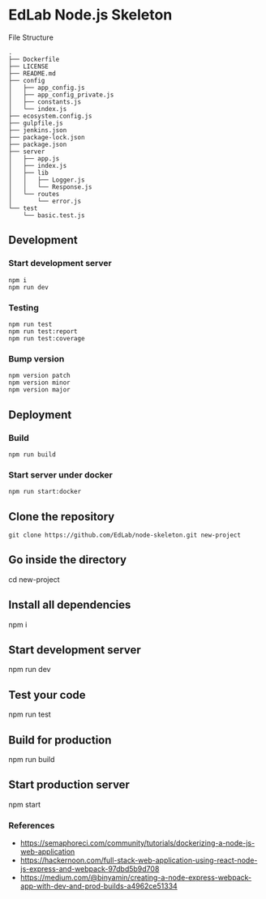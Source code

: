 # EdLab Node.js Skeleton

File Structure

```
.
├── Dockerfile
├── LICENSE
├── README.md
├── config
│   ├── app_config.js
│   ├── app_config_private.js
│   ├── constants.js
│   └── index.js
├── ecosystem.config.js
├── gulpfile.js
├── jenkins.json
├── package-lock.json
├── package.json
├── server
│   ├── app.js
│   ├── index.js
│   ├── lib
│   │   ├── Logger.js
│   │   └── Response.js
│   └── routes
│       └── error.js
└── test
    └── basic.test.js
```

## Development

### Start development server

```
npm i
npm run dev
```

### Testing

```
npm run test
npm run test:report
npm run test:coverage
```

### Bump version

```
npm version patch
npm version minor
npm version major
```

## Deployment

### Build

```
npm run build
```

### Start server under docker

```
npm run start:docker
```

## Clone the repository

```
git clone https://github.com/EdLab/node-skeleton.git new-project
```

## Go inside the directory

cd new-project

## Install all dependencies

npm i

## Start development server

npm run dev

## Test your code

npm run test

## Build for production

npm run build

## Start production server

npm start

### References

- https://semaphoreci.com/community/tutorials/dockerizing-a-node-js-web-application
- https://hackernoon.com/full-stack-web-application-using-react-node-js-express-and-webpack-97dbd5b9d708
- https://medium.com/@binyamin/creating-a-node-express-webpack-app-with-dev-and-prod-builds-a4962ce51334
